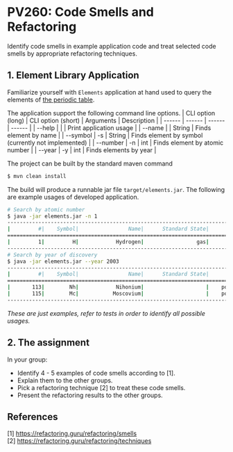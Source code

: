 # PV260: Code Smells and Refactoring

Identify code smells in example application code and treat selected code smells by appropriate refactoring techniques.

## 1\. Element Library Application

Familiarize yourself with `Elements` application at hand used to query the elements of [the periodic table](https://en.wikipedia.org/wiki/Periodic_table).

The application support the following command line options.
| CLI option (long) | CLI option (short) | Arguments | Description |
| ------ | ------ | ------ | ------ |
| --help | | | Print application usage |
| --name | | String | Finds element by name |
| --symbol | -s | String | Finds element by symbol (currently not implemented) |
| --number | -n | int | Finds element by atomic number |
| --year | -y | int | Finds elements by year |

The project can be built by the standard maven command

```bash
$ mvn clean install
```

The build will produce a runnable jar file `target/elements.jar`.
The following are example usages of developed application.

```bash
# Search by atomic number
$ java -jar elements.jar -n 1
-------------------------------------------------------------------------------------------------------
|         #|    Symbol|                Name|      Standard State|              Group Block|      Year|
=======================================================================================================
|         1|         H|            Hydrogen|                 gas|                 nonmetal|      1766|
-------------------------------------------------------------------------------------------------------
# Search by year of discovery
$ java -jar elements.jar --year 2003
-------------------------------------------------------------------------------------------------------
|         #|    Symbol|                Name|      Standard State|              Group Block|      Year|
=======================================================================================================
|       113|        Nh|            Nihonium|                    |    post-transition metal|      2003|
|       115|        Mc|           Moscovium|                    |    post-transition metal|      2003|
-------------------------------------------------------------------------------------------------------
```

_These are just examples, refer to tests in order to identify all possible usages._

## 2\. The assignment

In your group:
- Identify 4 - 5 examples of code smells according to [1].
- Explain them to the other groups.
- Pick a refactoring technique [2] to treat these code smells.
- Present the refactoring results to the other groups.

## References
[1] https://refactoring.guru/refactoring/smells \
[2] https://refactoring.guru/refactoring/techniques

